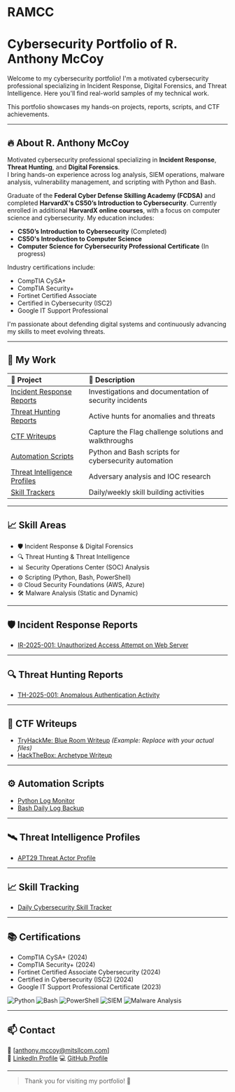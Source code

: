 # RAMCC
# Cybersecurity Portfolio of R. Anthony McCoy

Welcome to my cybersecurity portfolio! I'm a motivated cybersecurity professional specializing in Incident Response, Digital Forensics, and Threat Intelligence.  Here you'll find real-world samples of my technical work.

This portfolio showcases my hands-on projects, reports, scripts, and CTF achievements.

---

## 🔥 About R. Anthony McCoy

Motivated cybersecurity professional specializing in **Incident Response**, **Threat Hunting**, and **Digital Forensics**.  
I bring hands-on experience across log analysis, SIEM operations, malware analysis, vulnerability management, and scripting with Python and Bash.

Graduate of the **Federal Cyber Defense Skilling Academy (FCDSA)** and completed **HarvardX's CS50’s Introduction to Cybersecurity**. Currently enrolled in additional **HarvardX online courses**, with a focus on computer science and cybersecurity. My education includes:
- **CS50’s Introduction to Cybersecurity** (Completed)
- **CS50's Introduction to Computer Science**  
- **Computer Science for Cybersecurity Professional Certificate** (In progress)

Industry certifications include:
- CompTIA CySA+
- CompTIA Security+
- Fortinet Certified Associate
- Certified in Cybersecurity (ISC2)
- Google IT Support Professional

I'm passionate about defending digital systems and continuously advancing my skills to meet evolving threats.

---

## 📂 My Work

| 📁 Project | 🔎 Description |
|:---|:---|
| [Incident Response Reports](./Incident-Reports) | Investigations and documentation of security incidents |
| [Threat Hunting Reports](./Threat-Hunting-Reports) | Active hunts for anomalies and threats |
| [CTF Writeups](./CTF-Writeups) | Capture the Flag challenge solutions and walkthroughs |
| [Automation Scripts](./Automation-Scripts) | Python and Bash scripts for cybersecurity automation |
| [Threat Intelligence Profiles](./Threat-Intelligence) | Adversary analysis and IOC research |
| [Skill Trackers](./Skill-Trackers) | Daily/weekly skill building activities |

---

## 📈 Skill Areas

- 🛡️ Incident Response & Digital Forensics
- 🔍 Threat Hunting & Threat Intelligence
- 📊 Security Operations Center (SOC) Analysis
- ⚙️ Scripting (Python, Bash, PowerShell)
- 🌐 Cloud Security Foundations (AWS, Azure)
- 🛠️ Malware Analysis (Static and Dynamic)

---

## 🛡️ Incident Response Reports
- [IR-2025-001: Unauthorized Access Attempt on Web Server](Incident-Reports/IR-2025-001.md)

---

## 🔍 Threat Hunting Reports
- [TH-2025-001: Anomalous Authentication Activity](Threat-Hunting-Reports/TH-2025-001.md)

---

## 🧠 CTF Writeups
- [TryHackMe: Blue Room Writeup](CTF-Writeups/THM-Blue.md) *(Example: Replace with your actual files)*
- [HackTheBox: Archetype Writeup](CTF-Writeups/HTB-Archetype.md)

---

## ⚙️ Automation Scripts
- [Python Log Monitor](Automation-Scripts/Python-Log-Monitor.py)
- [Bash Daily Log Backup](Automation-Scripts/dailylogbackup.sh)

---

## 🛰️ Threat Intelligence Profiles
- [APT29 Threat Actor Profile](Threat-Intelligence/APT29.md)

---

## 📈 Skill Tracking
- [Daily Cybersecurity Skill Tracker](Skill-Trackers/Daily-Tracker.md)

---

## 📚 Certifications
- CompTIA CySA+ (2024)
- CompTIA Security+ (2024)
- Fortinet Certified Associate Cybersecurity (2024)
- Certified in Cybersecurity (ISC2) (2024)
- Google IT Support Professional Certificate (2023)

![Python](https://img.shields.io/badge/Python-306998?style=for-the-badge&logo=python&logoColor=white)
![Bash](https://img.shields.io/badge/Bash-4EAA33?style=for-the-badge&logo=gnubash&logoColor=white)
![PowerShell](https://img.shields.io/badge/PowerShell-2C75A3?style=for-the-badge&logo=powershell&logoColor=white)
![SIEM](https://img.shields.io/badge/SIEM-ff6f00?style=for-the-badge&logo=siem&logoColor=white)
![Malware Analysis](https://img.shields.io/badge/Malware%20Analysis-DF5A29?style=for-the-badge&logo=linux&logoColor=white)

---

## 📫 Contact
📧 [anthony.mccoy@mitsllcom.com]  
🔗 [LinkedIn Profile](https://www.linkedin.com/in/ranthonymccoy/)
💻 [GitHub Profile](https://github.com/RAMcCoy)

---

> Thank you for visiting my portfolio! 🚀
